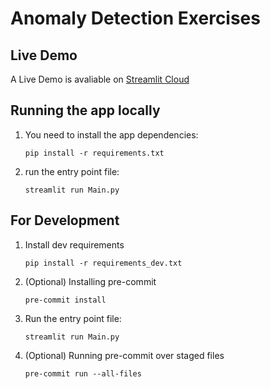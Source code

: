 # Anomaly Detection Exercises

## Live Demo
A Live Demo is avaliable on [Streamlit Cloud](https://anomallys.streamlit.app/)

## Running the app locally
1. You need to install the app dependencies:
    ```shell
    pip install -r requirements.txt
    ```

2. run the entry point file:
    ```shell
    streamlit run Main.py
    ```

## For Development
1. Install dev requirements
    ```shell
    pip install -r requirements_dev.txt
    ```

2. (Optional) Installing pre-commit
   ```shell
   pre-commit install
    ```
3. Run the entry point file:
    ```shell
    streamlit run Main.py
    ```

4. (Optional) Running pre-commit over staged files
   ```shell
   pre-commit run --all-files
   ```
